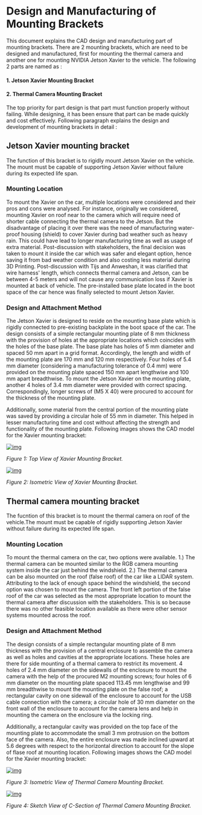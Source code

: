 # Design and Manufacturing of Mounting Brackets

This document explains the CAD design and manufacturing part of mounting brackets. There are 2 mounting brackets, which are need to be designed and manufactured, first for mounting the thermal camera and another one for mounting NVIDIA Jetson Xavier to the vehicle. The following 2 parts are named as :

#### 1. Jetson Xavier Mounting Bracket 
#### 2. Thermal Camera Mounting Bracket 

The top priority for part design is that part must function properly without failing. While designing, it has been ensure that part can be made quickly and cost effectively. Following paragraph explains the design and development of mounting brackets in detail :

## Jetson Xavier mounting bracket

The function of this bracket is to rigidly mount Jetson Xavier on the vehicle. The mount must be capable of supporting Jetson Xavier without failure during its expected life span.

### Mounting Location
To mount the Xavier on the car, multiple locations were considered and their pros and cons were analysed. For instance, originally we considered, mounting Xavier on roof near to the camera which will require need of shorter cable connecting the thermal camera to the Jetson. But the disadvantage of placing it over there was the need of manufacturing water-proof housing (shield) to cover Xavier during bad weather such as heavy rain. This could have lead to longer manufacturing time as well as usage of extra material. 
Post-discussion with stakeholders, the final decision was taken to mount it inside the car which was safer and elegant option, hence saving it from bad weather condition and also costing less material during 3D Printing. Post-discussion with Tijs and Anweshan, it was clarified that wire harness' length, which connects thermal camera and Jetson, can be between 4-5 meters and will not cause any communication loss if Xavier is mounted at back of vehicle. The pre-installed base plate located in the boot space of the car hence was finally selected to mount Jetson Xavier.

### Design and Attachment Method
The Jetson Xavier is designed to reside on the mounting base plate which is rigidly connected to pre-existing backplate in the boot space of the car. The design consists of a simple rectangular mounting plate of 8 mm thickness with the provision of holes at the appropriate locations which coincides with the holes of the base plate. The base plate has holes of 5 mm diameter and spaced 50 mm apart in a grid format. Accordingly, the length and width of the mounting plate are 170 mm and 120 mm respectively. Four holes of 5.4 mm diameter (considering a manufacturing tolerance of 0.4 mm) were provided on the mounting plate spaced 150 mm apart lengthwise and 100 mm apart breadthwise. To mount the Jetson Xavier on the mounting plate, another 4 holes of 3.4 mm diameter were provided with correct spacing. Correspondingly, longer screws of (M5 X 40) were procured to account for the thickness of the mounting plate. 

Additionally, some material from the central portion of the mounting plate was saved by providing a circular hole of 55 mm in diameter. This helped in lesser manufacturing time and cost without affecting the strength and functionality of the mounting plate. Following images shows the CAD model for the Xavier mounting bracket:

[![img](https://github.com/tue-mps-edu/thermal_object_detection/raw/master/CAD/doc_images/xavier_image1.JPG)](https://github.com/tue-mps-edu/thermal_object_detection/blob/master/CAD/doc_images/xavier_image1.JPG)

*Figure 1: Top View of Xavier Mounting Bracket.*

[![img](https://github.com/tue-mps-edu/thermal_object_detection/raw/master/CAD/doc_images/xavier_image2.JPG)](https://github.com/tue-mps-edu/thermal_object_detection/blob/master/CAD/doc_images/xavier_image2.JPG)

*Figure 2: Isometric View of Xavier Mounting Bracket.*

## Thermal camera mounting bracket

The fucntion of this bracket is to mount the thermal camera on roof of the vehicle.The mount must be capable of rigidly supporting Jetson Xavier without failure during its expected life span.

### Mounting Location
To mount the thermal camera on the car, two options were available. 1.) The thermal camera can be mounted similar to the RGB camera mounting system inside the car just behind the windshield. 2.) The thermal camera can be also mounted on the roof (false roof) of the car like a LIDAR system. Attributing to the lack of enough space behind the windshield, the second option was chosen to mount the camera. The front left portion of the false roof of the car was selected as the most appropriate location to mount the thermal camera after discussion with the stakeholders. This is so because there was no other feasible location available as there were other sensor systems mounted across the roof.

### Design and Attachment Method
The design consists of a simple rectangular mounting plate of 8 mm thickness with the provision of a central enclosure to assemble the camera as well as holes and cavities at the appropriate locations. These holes are there for side mounting of a thermal camera to restrict its movement. 4 holes of 2.4 mm diameter on the sidewalls of the enclosure to mount the camera with the help of the procured M2 mounting screws; four holes of 6 mm diameter on the mounting plate spaced 113.45 mm lengthwise and 99 mm breadthwise to mount the mounting plate on the false roof; a rectangular cavity on one sidewall of the enclosure to account for the USB cable connection with the camera; a circular hole of 30 mm diameter on the front wall of the enclosure to account for the camera lens and help in mounting the camera on the enclosure via the locking ring. 

Additionally, a rectangular cavity was provided on the top face of the mounting plate to accommodate the small 3 mm protrusion on the bottom face of the camera. Also, the entire enclosure was made inclined upward at 5.6 degrees with respect to the horizontal direction to account for the slope of flase roof at mounting location. Following images shows the CAD model for the Xavier mounting bracket:

[![img](https://github.com/tue-mps-edu/thermal_object_detection/raw/master/CAD/doc_images/camera_image1.JPG)](https://github.com/tue-mps-edu/thermal_object_detection/blob/master/CAD/doc_images/camera_image1.JPG)

*Figure 3:  Isometric View of Thermal Camera Mounting Bracket.*

[![img](https://github.com/tue-mps-edu/thermal_object_detection/raw/master/CAD/doc_images/camera_image2.JPG)](https://github.com/tue-mps-edu/thermal_object_detection/blob/master/CAD/doc_images/camera_image2.JPG)

*Figure 4:  Sketch View of C-Section of Thermal Camera Mounting Bracket.*
